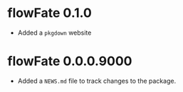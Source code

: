 
# flowFate 0.1.0

- Added a `pkgdown` website

# flowFate 0.0.0.9000

* Added a `NEWS.md` file to track changes to the package.
